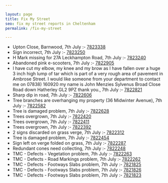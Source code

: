```yaml
---

layout: page
title: Fix My Street
seo: fix my street reports in Cheltenham
permalink: /fix-my-street

---
```


<!-- fix_marker starts -->

- Upton Close, Barnwood, 7th July :- [7823338](https://www.fixmystreet.com/report/7823338)
- Sign incorrect, 7th July :- [7823250](https://www.fixmystreet.com/report/7823250)
- H Mark missing for 27A Leckhampton Road, 7th July :- [7823240](https://www.fixmystreet.com/report/7823240)
- Abandoned pink e-scooters, 7th July :- [7822905](https://www.fixmystreet.com/report/7822905)
- I have cut my elbow, my knee and my brow as I have fallen over a huge 3 inch high lump of tar which is part of a very rough area of pavement in Ambrose Street. I would like someone from your department to contact me on 07838) 160920 my name is John Menzies Sylvenus Broad Close Road down Hatherley GL2 9PZ thank you., 7th July :- [7822821](https://www.fixmystreet.com/report/7822821)
- Sharp dip in road, 7th July :- [7822606](https://www.fixmystreet.com/report/7822606)
- Tree branches are overhanging my property (36 Midwinter Avenue), 7th July :- [7822582](https://www.fixmystreet.com/report/7822582)
- Tree is damaged problem, 7th July :- [7822628](https://www.fixmystreet.com/report/7822628)
- Trees overgrown, 7th July :- [7822420](https://www.fixmystreet.com/report/7822420)
- Trees overgrown, 7th July :- [7822411](https://www.fixmystreet.com/report/7822411)
- Trees overgrown, 7th July :- [7822392](https://www.fixmystreet.com/report/7822392)
- 2 signs discarded on grass verge, 7th July :- [7822312](https://www.fixmystreet.com/report/7822312)
- Tree is damaged problem, 7th July :- [7822454](https://www.fixmystreet.com/report/7822454)
- Sign left on verge folded on grass, 7th July :- [7822287](https://www.fixmystreet.com/report/7822287)
- Redundant cones need collecting, 7th July :- [7822248](https://www.fixmystreet.com/report/7822248)
- TMC - Defects - Vegetation problem, 7th July :- [7822263](https://www.fixmystreet.com/report/7822263)
- TMC - Defects - Road Markings problem, 7th July :- [7822262](https://www.fixmystreet.com/report/7822262)
- TMC - Defects - Footways Slabs problem, 7th July :- [7821825](https://www.fixmystreet.com/report/7821825)
- TMC - Defects - Footways Slabs problem, 7th July :- [7821826](https://www.fixmystreet.com/report/7821826)
- TMC - Defects - Footways Slabs problem, 7th July :- [7821823](https://www.fixmystreet.com/report/7821823)

<!-- fix_marker ends -->